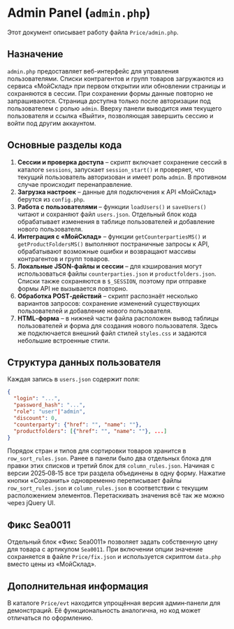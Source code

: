 # Admin Panel (`admin.php`)

Этот документ описывает работу файла `Price/admin.php`.

## Назначение

`admin.php` предоставляет веб-интерфейс для управления пользователями. Списки контрагентов и групп товаров загружаются из сервиса «МойСклад» при первом открытии или обновлении страницы и сохраняются в сессии. При сохранении формы данные повторно не запрашиваются. Страница доступна только после авторизации под пользователем с ролью `admin`.
Вверху панели выводится имя текущего пользователя и ссылка «Выйти», позволяющая завершить сессию и войти под другим аккаунтом.

## Основные разделы кода

1. **Сессии и проверка доступа** – скрипт включает сохранение сессий в каталоге `sessions`, запускает `session_start()` и проверяет, что текущий пользователь авторизован и имеет роль `admin`. В противном случае происходит перенаправление.
2. **Загрузка настроек** – данные для подключения к API «МойСклад» берутся из `config.php`.
3. **Работа с пользователями** – функции `loadUsers()` и `saveUsers()` читают и сохраняют файл `users.json`. Отдельный блок кода обрабатывает изменения в таблице пользователей и добавление нового пользователя.
4. **Интеграция с «МойСклад»** – функции `getCounterpartiesMS()` и `getProductFoldersMS()` выполняют постраничные запросы к API, обрабатывают возможные ошибки и возвращают массивы контрагентов и групп товаров.
5. **Локальные JSON‑файлы и сессии** – для кэширования могут использоваться файлы `counterparties.json` и `productfolders.json`. Списки также сохраняются в `$_SESSION`, поэтому при отправке формы API не вызывается повторно.
6. **Обработка POST‑действий** – скрипт распознаёт несколько вариантов запросов: сохранение изменений существующих пользователей и добавление нового пользователя.
7. **HTML‑форма** – в нижней части файла расположен вывод таблицы пользователей и форма для создания нового пользователя. Здесь же подключается внешний файл стилей `styles.css` и задаются небольшие встроенные стили.

## Структура данных пользователя

Каждая запись в `users.json` содержит поля:

```json
{
  "login": "...",
  "password_hash": "...",
  "role": "user"|"admin",
  "discount": 0,
  "counterparty": {"href": "", "name": ""},
  "productfolders": [{"href": "", "name": ""}, ...]
}
```


Порядок стран и типов для сортировки товаров хранится в `row_sort_rules.json`.
Ранее в панели было два отдельных блока для правки этих списков и третий блок
для `column_rules.json`. Начиная с версии 2025‑08‑15 все три раздела объединены
в одну форму. Нажатие кнопки «Сохранить» одновременно переписывает файлы
`row_sort_rules.json` и `column_rules.json` в соответствии с текущим расположением
элементов. Перетаскивать значения всё так же можно через jQuery UI.

## Фикс Sea0011

Отдельный блок «Фикс Sea0011» позволяет задать собственную цену для товара с
артикулом `Sea0011`. При включении опции значение сохраняется в файле
`Price/fix.json` и используется скриптом `data.php` вместо цены из «МойСклад».

## Дополнительная информация

В каталоге `Price/evt` находится упрощённая версия админ‑панели для демонстраций. Её функциональность аналогична, но код может отличаться по оформлению.
